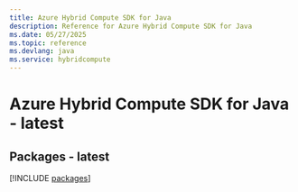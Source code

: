 ```yaml
---
title: Azure Hybrid Compute SDK for Java
description: Reference for Azure Hybrid Compute SDK for Java
ms.date: 05/27/2025
ms.topic: reference
ms.devlang: java
ms.service: hybridcompute
---
```

# Azure Hybrid Compute SDK for Java - latest
## Packages - latest
[!INCLUDE [packages](hybrid-compute-index.md)]